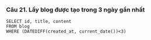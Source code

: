 ### Câu 21. Lấy blog được tạo trong 3 ngày gần nhất
```
SELECT id, title, content
FROM blog
WHERE (DATEDIFF(created_at, current_date())<3)
```
